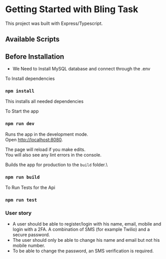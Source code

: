 # Getting Started with Bling Task 

This project was built with Express/Typescript.

## Available Scripts


## Before Installation
- We Need to Install MySQL database and connect through the .env

To Install dependencies 

### `npm install`
This installs all needed dependencies

To Start the app
### `npm run dev`

Runs the app in the development mode.\
Open [http://localhost:8080](http://localhost:8080).

The page will reload if you make edits.\
You will also see any lint errors in the console.

Builds the app for production to the `build` folder.\
### `npm run build`

To Run Tests for the Api 

### `npm run test`

### User story

- A user should be able to register/login with his name, email, mobile and login with a 2FA. A combination of SMS (for example Twilio) and a secure password.
- The user should only be able to change his name and email but not his mobile number.
- To be able to change the password, an SMS verification is required.








